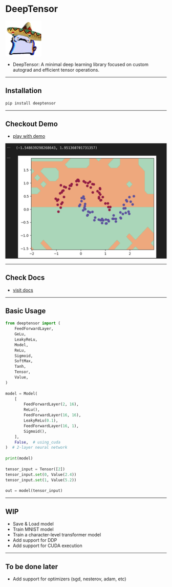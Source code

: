 # DeepTensor

![mexican cat dance](./assets/mexican-cat-dance.gif)

- DeepTensor: A minimal deep learning library focused on custom autograd and efficient tensor operations.

---

## Installation

```bash
pip install deeptensor
```

---

## Checkout Demo

- [play with demo](./demo/main.ipynb)

![demo](./assets/trained-model.png)

---

## Check Docs

- [visit docs](https://deependujha.github.io/deeptensor)

---

## Basic Usage

```python
from deeptensor import (
    FeedForwardLayer,
    GeLu,
    LeakyReLu,
    Model,
    ReLu,
    Sigmoid,
    SoftMax,
    Tanh,
    Tensor,
    Value,
)

model = Model(
    [
        FeedForwardLayer(2, 16),
        ReLu(),
        FeedForwardLayer(16, 16),
        LeakyReLu(0.1),
        FeedForwardLayer(16, 1),
        Sigmoid(),
    ],
    False,  # using_cuda
)  # 2-layer neural network

print(model)

tensor_input = Tensor([2])
tensor_input.set(0, Value(2.4))
tensor_input.set(1, Value(5.2))

out = model(tensor_input)
```

---

## WIP

- Save & Load model
- Train MNIST model
- Train a character-level transformer model
- Add support for DDP
- Add support for CUDA execution

---

## To be done later

- Add support for optimizers (sgd, nesterov, adam, etc)
